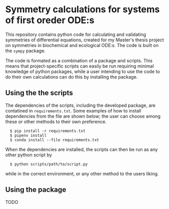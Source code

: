 # Symmetry calculations for systems of first oreder ODE:s
This repository contains python code for calculating and validating symmetries of differential equations, created for my Master's thesis project on symmetries in biochemical and ecological ODE:s.
The code is built on the `sympy` package.

The code is formated as a combination of a package and scripts.
This means that project-specific scripts can easily be run requiring minimal knowledge of python packages, while a user intending to use the code to do their own calculations can do this by installing the package.

## Using the the scripts

The dependencies of the scripts, including the developed package, are contatined in `requirements.txt`.
Some examples of how to install dependencies from the file are shown below; the user can choose among these or other methods to their own preference.
```
  $ pip install -r requirements.txt
  $ pipenv install
  $ conda install --file requirements.txt
```
When the dependencies are installed, the scripts can then be run as any other python script by
```
  $ python scripts/path/to/script.py
```
while in the correct environment, or any other method to the users liking.

## Using the package
TODO

